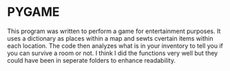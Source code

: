 # PYGAME
This program was written to perform a game for entertainment purposes. It uses a dictionary as places within a map and sewts cvertain items within each location. The code then analyzes what is in your inventory to tell you if you can survive a room or not. I think I did the functions very well but they could have been in seperate folders to enhance readability.  
